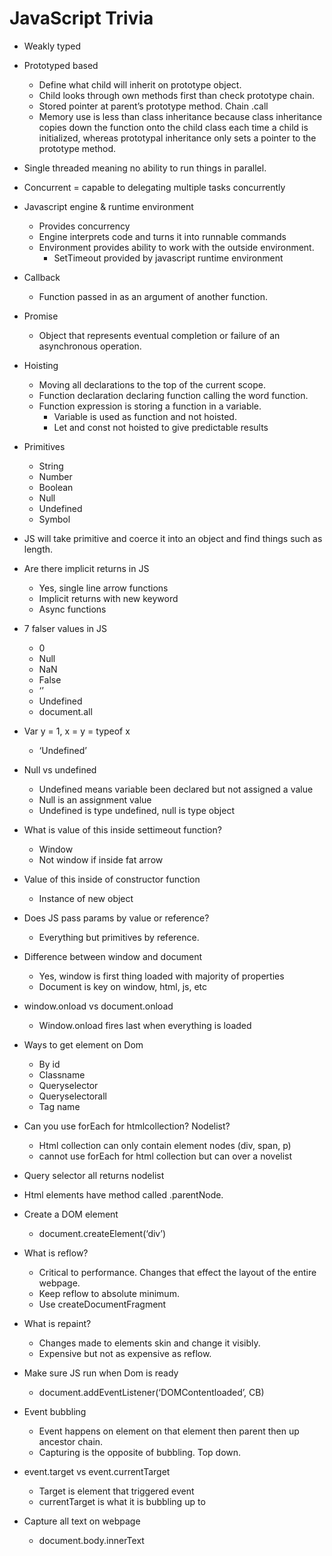 # JavaScript Trivia

- Weakly typed
- Prototyped based
    - Define what child will inherit on prototype object.
    - Child looks through own methods first than check prototype chain.
    - Stored pointer at parent’s prototype method. Chain .call
    - Memory use is less than class inheritance because class inheritance copies down the function onto the child class each time a child is initialized, whereas prototypal inheritance only sets a pointer to the prototype method.

- Single threaded meaning no ability to run things in parallel.
- Concurrent = capable to delegating multiple tasks concurrently


- Javascript engine & runtime environment
    - Provides concurrency
    - Engine interprets code and turns it into runnable commands
    - Environment provides ability to work with the outside environment.
        - SetTimeout provided by javascript runtime environment

- Callback
    - Function passed in as an argument of another function.

- Promise
    - Object that represents eventual completion or failure of an asynchronous operation.

- Hoisting
    - Moving all declarations to the top of the current scope.
    - Function declaration declaring function calling the word function.
    - Function expression is storing a function in a variable.
        - Variable is used as function and not hoisted.
        - Let and const not hoisted to give predictable results

- Primitives
    - String
    - Number
    - Boolean
    - Null
    - Undefined
    - Symbol

- JS will take primitive and coerce it into an object and find things such as length.

- Are there implicit returns in JS
    - Yes, single line arrow functions
    - Implicit returns with new keyword
    - Async functions

- 7 falser values in JS
    - 0
    - Null
    - NaN
    - False
    - ‘’
    - Undefined
    - document.all

- Var y = 1, x = y = typeof x
    - ‘Undefined’

- Null vs undefined
    - Undefined means variable been declared but not assigned a value
    - Null is an assignment value
    - Undefined is type undefined, null is type object

- What is value of this inside settimeout function?
    - Window
    - Not window if inside fat arrow

- Value of this inside of constructor function
    - Instance of new object

- Does JS pass params by value or reference?
    - Everything but primitives by reference.


- Difference between window and document
    - Yes, window is first thing loaded with majority of properties
    - Document is key on window, html, js, etc

- window.onload vs document.onload
    - Window.onload fires last when everything is loaded

- Ways to get element on Dom
    - By id
    - Classname
    - Queryselector
    - Queryselectorall
    - Tag name

- Can you use forEach for htmlcollection? Nodelist?
    - Html collection can only contain element nodes (div, span, p)
    - cannot use forEach for html collection but can over a novelist


- Query selector all returns nodelist
- Html elements have method called .parentNode.
- Create a DOM element
    - document.createElement(‘div’)

- What is reflow?
    - Critical to performance. Changes that effect the layout of the entire webpage.
    - Keep reflow to absolute minimum.
    - Use createDocumentFragment

- What is repaint?
    - Changes made to elements skin and change it visibly.
    - Expensive but not as expensive as reflow.

- Make sure JS run when Dom is ready
    - document.addEventListener(‘DOMContentloaded’, CB)

- Event bubbling
    - Event happens on element on that element then parent then up ancestor chain.
    - Capturing is the opposite of bubbling. Top down.

- event.target vs event.currentTarget
    - Target is element that triggered event
    - currentTarget is what it is bubbling up to

- Capture all text on webpage
    - document.body.innerText